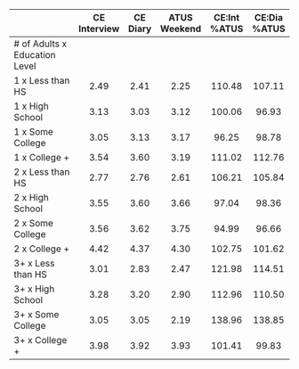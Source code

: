 
|                      | CE<br>Interview |  CE<br>Diary | ATUS<br>Weekend | CE:Int<br>%ATUS | CE:Dia<br>%ATUS |
| -------------------- | :----------: | :----------: | :----------: | :----------: | :----------: |
| # of Adults x Education Level |              |              |              |              |              |
| 1 x Less than HS     |         2.49 |         2.41 |         2.25 |       110.48 |       107.11 |
| 1 x High School      |         3.13 |         3.03 |         3.12 |       100.06 |        96.93 |
| 1 x Some College     |         3.05 |         3.13 |         3.17 |        96.25 |        98.78 |
| 1 x College +        |         3.54 |         3.60 |         3.19 |       111.02 |       112.76 |
| 2 x Less than HS     |         2.77 |         2.76 |         2.61 |       106.21 |       105.84 |
| 2 x High School      |         3.55 |         3.60 |         3.66 |        97.04 |        98.36 |
| 2 x Some College     |         3.56 |         3.62 |         3.75 |        94.99 |        96.66 |
| 2 x College +        |         4.42 |         4.37 |         4.30 |       102.75 |       101.62 |
| 3+ x Less than HS    |         3.01 |         2.83 |         2.47 |       121.98 |       114.51 |
| 3+ x High School     |         3.28 |         3.20 |         2.90 |       112.96 |       110.50 |
| 3+ x Some College    |         3.05 |         3.05 |         2.19 |       138.96 |       138.85 |
| 3+ x College +       |         3.98 |         3.92 |         3.93 |       101.41 |        99.83 |

